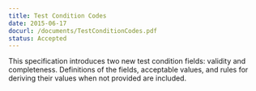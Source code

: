 ```yaml
---
title: Test Condition Codes
date: 2015-06-17
docurl: /documents/TestConditionCodes.pdf
status: Accepted
---
```

This specification introduces two new test condition fields: validity and completeness. Definitions of the fields, acceptable values, and rules for deriving their values when not provided are included.

